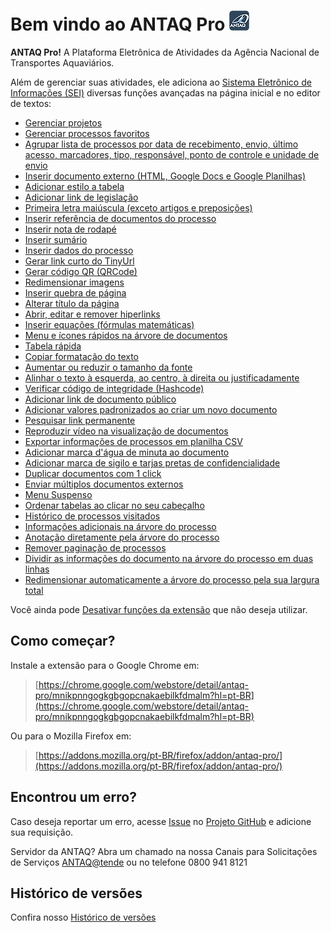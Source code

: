 # Bem vindo ao ANTAQ Pro ![ANTAQ Pro](/img/icon-32.png)

**ANTAQ Pro!** A Plataforma Eletrônica de Atividades da Agência Nacional de Transportes Aquaviários.

Além de gerenciar suas atividades, ele adiciona ao [Sistema Eletrônico de Informações (SEI)](https://softwarepublico.gov.br/social/sei) diversas funções avançadas na página inicial e no editor de textos:

- [Gerenciar projetos](./pages/PROJETOS.md)
- [Gerenciar processos favoritos](./pages/FAVORITOS.md)
- [Agrupar  lista de processos por data de recebimento, envio, último acesso, marcadores, tipo, responsável, ponto de controle e unidade de envio](./pages/AGRUPAR.md)
- [Inserir documento externo (HTML, Google Docs e Google Planilhas)](./pages/INSERIRDOC.md)
- [Adicionar estilo a tabela](./pages/ESTILOTABELA.md)
- [Adicionar link de legislação](./pages/LINKLEGIS.md)
- [Primeira letra maiúscula (exceto artigos e preposições)](./pages/LETRAMAIUSC.md)
- [Inserir referência de documentos do processo](./pages/REFDOCUMENTOS.md)
- [Inserir nota de rodapé](./pages/NOTARODAPE.md)
- [Inserir sumário](./pages/SUMARIO.md)
- [Inserir dados do processo](./pages/DADOSPROCESSO.md)
- [Gerar link curto do TinyUrl](./pages/LINKCURTO.md)
- [Gerar código QR (QRCode)](./pages/QRCODE.md)
- [Redimensionar imagens](./pages/REDIMENSIONAIMG.md)
- [Inserir quebra de página](./pages/QUEBRAPAGINA.md)
- [Alterar título da página](./pages/TITULOPAGINA.md)
- [Abrir, editar e remover hiperlinks](./pages/ABRIRLINKS.md)
- [Inserir equações (fórmulas matemáticas)](./pages/EQUACOES.md)
- [Menu e ícones rápidos na árvore de documentos](./pages/MENURAPIDO.md)
- [Tabela rápida](./pages/TABELARAPIDA.md)
- [Copiar formatação do texto](./pages/COPIARFORMATACAO.md)
- [Aumentar ou reduzir o tamanho da fonte](./pages/AUMENTARFONTE.md)
- [Alinhar o texto à esquerda, ao centro, à direita ou justificadamente](./pages/ALINHARTEXTO.md)
- [Verificar código de integridade (Hashcode)](./pages/HASHCODE.md)
- [Adicionar link de documento público](./pages/DOCPUBLICO.md)
- [Adicionar valores padronizados ao criar um novo documento](./pages/VALDEFAULT.md)
- [Pesquisar link permanente](./pages/LINKPERMANENTE.md)
- [Reproduzir vídeo na visualização de documentos](./pages/PLAYVIDEO.md)
- [Exportar informações de processos em planilha CSV](./pages/LISTAPROCESSOS.md)
- [Adicionar marca d'água de minuta ao documento](./pages/MARCAMINUTA.md)
- [Adicionar marca de sigilo e tarjas pretas de confidencialidade](./pages/SIGILODOC.md)
- [Duplicar documentos com 1 click](./pages/DUPLICARDOC.md)
- [Enviar múltiplos documentos externos](./pages/UPLOADDOCS.md)
- [Menu Suspenso](./pages/MENUSUSPENSO.md)
- [Ordenar tabelas ao clicar no seu cabeçalho](./pages/ORDERNARTABELA.md)
- [Histórico de processos visitados](./pages/HISTORICOPROC.md)
- [Informações adicionais na árvore do processo](./pages/INFOARVORE.md)
- [Anotação diretamente pela árvore do processo](./pages/NOTAARVORE.md)
- [Remover paginação de processos](./pages/REMOVEPAGINACAO.md)
- [Dividir as informações do documento na árvore do processo em duas linhas](./pages/DIVIDIRLINHASARVORE.md)
- [Redimensionar automaticamente a árvore do processo pela sua largura total](./pages/RESIZEARVORE.md)
 

Você ainda pode [Desativar funções da extensão](./pages/DESATIVARFUNCOES.md) que não deseja utilizar.


## Como começar?

Instale a extensão para o Google Chrome em:

> [https://chrome.google.com/webstore/detail/antaq-pro/mnikpnngogkgbgopcnakaebilkfdmalm?hl=pt-BR](https://chrome.google.com/webstore/detail/antaq-pro/mnikpnngogkgbgopcnakaebilkfdmalm?hl=pt-BR)

Ou para o Mozilla Firefox em:

> [https://addons.mozilla.org/pt-BR/firefox/addon/antaq-pro/](https://addons.mozilla.org/pt-BR/firefox/addon/antaq-pro/)


## Encontrou um erro?

Caso deseja reportar um erro, acesse [Issue](https://github.com/ANTAQGovBr/antaq-pro/issues/) no [Projeto GitHub](https://github.com/ANTAQGovBr/antaq-pro/) e adicione sua requisição.

Servidor da ANTAQ? Abra um chamado na nossa Canais para Solicitações de Serviços [ANTAQ@tende](https://antaqatende.antaq.gov.br/assystnet/) 
ou no telefone 0800 941 8121

## Histórico de versões

Confira nosso [Histórico de versões](./pages/HISTORICO.md)



